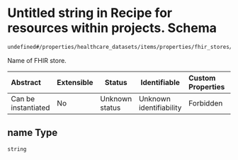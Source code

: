 # Untitled string in Recipe for resources within projects. Schema

```txt
undefined#/properties/healthcare_datasets/items/properties/fhir_stores/items/properties/name
```

Name of FHIR store.


| Abstract            | Extensible | Status         | Identifiable            | Custom Properties | Additional Properties | Access Restrictions | Defined In                                                                                                          |
| :------------------ | ---------- | -------------- | ----------------------- | :---------------- | --------------------- | ------------------- | ------------------------------------------------------------------------------------------------------------------- |
| Can be instantiated | No         | Unknown status | Unknown identifiability | Forbidden         | Allowed               | none                | [resources.schema.json\*](../../../../../../../../../../tmp/182028425/resources.schema.json "open original schema") |

## name Type

`string`
